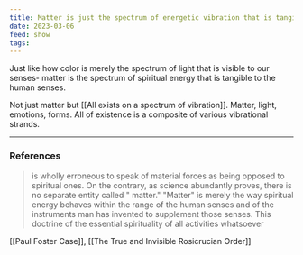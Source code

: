 ```yaml
---
title: Matter is just the spectrum of energetic vibration that is tangible to the mundane senses
date: 2023-03-06
feed: show
tags:
---
```


Just like how color is merely the spectrum of light that is visible to our senses- matter is the spectrum of spiritual energy that is tangible to the human senses.

Not just matter but [[All exists on a spectrum of vibration]]. Matter, light, emotions, forms. All of existence is a composite of various vibrational strands.
___
### References

>is wholly erroneous to speak of material forces as being opposed to spiritual ones. On the contrary, as science abundantly proves, there is no separate entity called " matter." "Matter" is merely the way spiritual energy behaves within the range of the human senses and of the instruments man has invented to supplement those senses. This doctrine of the essential spirituality of all activities whatsoever

[[Paul Foster Case]], [[The True and Invisible Rosicrucian Order]]